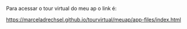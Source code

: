 Para acessar o tour virtual do meu ap o link é:

https://marceladrechsel.github.io/tourvirtual/meuap/app-files/index.html
